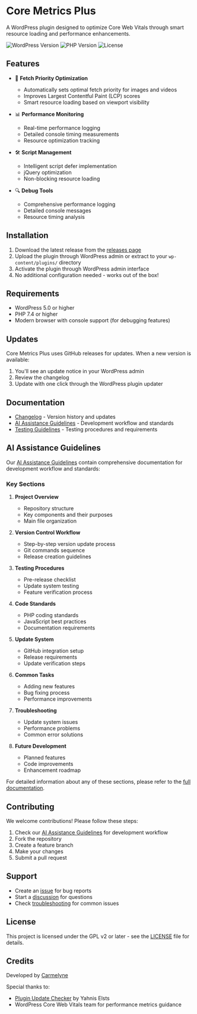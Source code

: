 # Core Metrics Plus

A WordPress plugin designed to optimize Core Web Vitals through smart resource loading and performance enhancements.

![WordPress Version](https://img.shields.io/wordpress/plugin/wp-version/core-metrics-plus)
![PHP Version](https://img.shields.io/badge/PHP-7.4%2B-blue)
![License](https://img.shields.io/github/license/carmelyne/core-metrics-plus)

## Features

- 🚀 **Fetch Priority Optimization**
  - Automatically sets optimal fetch priority for images and videos
  - Improves Largest Contentful Paint (LCP) scores
  - Smart resource loading based on viewport visibility

- 📊 **Performance Monitoring**
  - Real-time performance logging
  - Detailed console timing measurements
  - Resource optimization tracking

- 🛠 **Script Management**
  - Intelligent script defer implementation
  - jQuery optimization
  - Non-blocking resource loading

- 🔍 **Debug Tools**
  - Comprehensive performance logging
  - Detailed console messages
  - Resource timing analysis

## Installation

1. Download the latest release from the [releases page](https://github.com/carmelyne/core-metrics-plus/releases)
2. Upload the plugin through WordPress admin or extract to your `wp-content/plugins/` directory
3. Activate the plugin through WordPress admin interface
4. No additional configuration needed - works out of the box!

## Requirements

- WordPress 5.0 or higher
- PHP 7.4 or higher
- Modern browser with console support (for debugging features)

## Updates

Core Metrics Plus uses GitHub releases for updates. When a new version is available:
1. You'll see an update notice in your WordPress admin
2. Review the changelog
3. Update with one click through the WordPress plugin updater

## Documentation

- [Changelog](CHANGELOG.md) - Version history and updates
- [AI Assistance Guidelines](AI_ASSIST.md) - Development workflow and standards
- [Testing Guidelines](TESTING.md) - Testing procedures and requirements

## AI Assistance Guidelines

Our [AI Assistance Guidelines](AI_ASSIST.md) contain comprehensive documentation for development workflow and standards:

### Key Sections
1. **Project Overview**
   - Repository structure
   - Key components and their purposes
   - Main file organization

2. **Version Control Workflow**
   - Step-by-step version update process
   - Git commands sequence
   - Release creation guidelines

3. **Testing Procedures**
   - Pre-release checklist
   - Update system testing
   - Feature verification process

4. **Code Standards**
   - PHP coding standards
   - JavaScript best practices
   - Documentation requirements

5. **Update System**
   - GitHub integration setup
   - Release requirements
   - Update verification steps

6. **Common Tasks**
   - Adding new features
   - Bug fixing process
   - Performance improvements

7. **Troubleshooting**
   - Update system issues
   - Performance problems
   - Common error solutions

8. **Future Development**
   - Planned features
   - Code improvements
   - Enhancement roadmap

For detailed information about any of these sections, please refer to the [full documentation](AI_ASSIST.md).

## Contributing

We welcome contributions! Please follow these steps:

1. Check our [AI Assistance Guidelines](AI_ASSIST.md) for development workflow
2. Fork the repository
3. Create a feature branch
4. Make your changes
5. Submit a pull request

## Support

- Create an [issue](https://github.com/carmelyne/core-metrics-plus/issues) for bug reports
- Start a [discussion](https://github.com/carmelyne/core-metrics-plus/discussions) for questions
- Check [troubleshooting](AI_ASSIST.md#troubleshooting) for common issues

## License

This project is licensed under the GPL v2 or later - see the [LICENSE](LICENSE) file for details.

## Credits

Developed by [Carmelyne](https://github.com/carmelyne)

Special thanks to:
- [Plugin Update Checker](https://github.com/YahnisElsts/plugin-update-checker) by Yahnis Elsts
- WordPress Core Web Vitals team for performance metrics guidance
